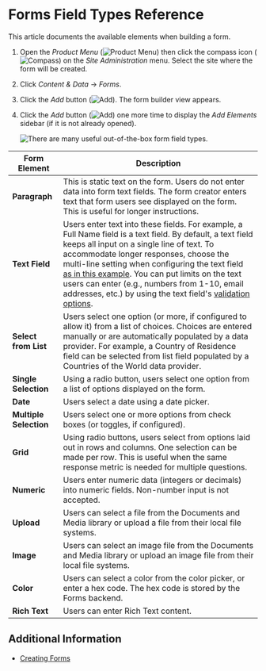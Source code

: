 # Forms Field Types Reference

This article documents the available elements when building a form.

1. Open the _Product Menu_ (![Product Menu](../../../images/icon-product-menu.png)) then click the compass icon (![Compass](../../../images/icon-compass.png)) on the _Site Administration_ menu. Select the site where the form will be created.
1. Click _Content & Data_  &rarr; _Forms_.
1. Click the _Add_ button (![Add](../../../images/icon-add.png)). The form builder view appears.
1. Click the _Add_ button (![Add](../../../images/icon-add.png)) one more time to display the _Add Elements_ sidebar (if it is not already opened).

     ![There are many useful out-of-the-box form field types.](./forms-field-types-reference/images/01.png)

<!-- This table is OK for starters but each of these fields has "Basic", "Advanced", and in some cases "Autocomplete" configurations. We need to document those as well eventually.  -->
<!-- This table was worse to read than the help center content, right from the start. And now I have to reformat it so I can add details. This was abuse of tables before I exploded it. -->

| Form Element | Description |
| --- | --- |
| **Paragraph** | This is static text on the form. Users do not enter data into form text fields. The form creator enters text that form users see displayed on the form. This is useful for longer instructions. |
| **Text Field** | Users enter text into these fields. For example, a Full Name field is a text field. By default, a text field keeps all input on a single line of text. To accommodate longer responses, choose the multi-line setting when configuring the text field [as in this example](./creating-forms.md). You can put limits on the text users can enter (e.g., numbers from 1-10, email addresses, etc.) by using the text field's [validation options](./validating-text-and-numeric-field-entries.md). |
| **Select from List** | Users select one option (or more, if configured to allow it) from a list of choices. Choices are entered manually or are automatically populated by a data provider. For example, a Country of Residence field can be selected from list field populated by a Countries of the World data provider.
| **Single Selection** | Using a radio button, users select one option from a list of options displayed on the form.|
| **Date** |  Users select a date using a date picker. |
| **Multiple Selection** | Users select one or more options from check boxes (or toggles, if configured). |
| **Grid** | Using radio buttons, users select from options laid out in rows and columns. One selection can be made per row. This is useful when the same response metric is needed for multiple questions. |
| **Numeric** |  Users enter numeric data (integers or decimals) into numeric fields. Non-number input is not accepted. |
| **Upload** | Users can select a file from the Documents and Media library or upload a file from their local file systems. |
| **Image** | Users can select an image file from the Documents and Media library or upload an image file from their local file systems. |
| **Color** | Users can select a color from the color picker, or enter a hex code. The hex code is stored by the Forms backend. |
| **Rich Text** | Users can enter Rich Text content. |

## Additional Information

* [Creating Forms](./creating-forms.md)
